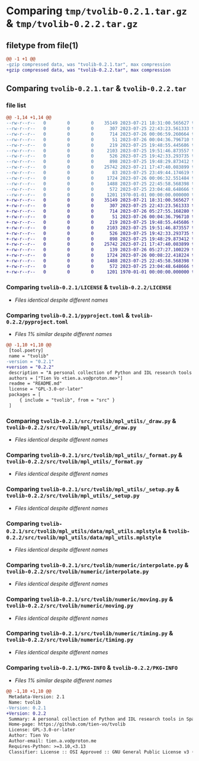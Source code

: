 # Comparing `tmp/tvolib-0.2.1.tar.gz` & `tmp/tvolib-0.2.2.tar.gz`

## filetype from file(1)

```diff
@@ -1 +1 @@
-gzip compressed data, was "tvolib-0.2.1.tar", max compression
+gzip compressed data, was "tvolib-0.2.2.tar", max compression
```

## Comparing `tvolib-0.2.1.tar` & `tvolib-0.2.2.tar`

### file list

```diff
@@ -1,14 +1,14 @@
--rw-r--r--   0        0        0    35149 2023-07-21 18:31:00.565627 tvolib-0.2.1/LICENSE
--rw-r--r--   0        0        0      307 2023-07-25 22:43:23.561333 tvolib-0.2.1/README.md
--rw-r--r--   0        0        0      714 2023-07-26 00:06:59.260664 tvolib-0.2.1/pyproject.toml
--rw-r--r--   0        0        0       51 2023-07-26 00:04:36.796710 tvolib-0.2.1/src/tvolib/__init__.py
--rw-r--r--   0        0        0      219 2023-07-25 19:48:55.445686 tvolib-0.2.1/src/tvolib/mpl_utils/__init__.py
--rw-r--r--   0        0        0     2103 2023-07-25 19:51:46.873557 tvolib-0.2.1/src/tvolib/mpl_utils/_draw.py
--rw-r--r--   0        0        0      526 2023-07-25 19:42:33.293735 tvolib-0.2.1/src/tvolib/mpl_utils/_format.py
--rw-r--r--   0        0        0      898 2023-07-25 19:48:29.873412 tvolib-0.2.1/src/tvolib/mpl_utils/_setup.py
--rw-r--r--   0        0        0    25742 2023-07-21 17:47:40.083899 tvolib-0.2.1/src/tvolib/mpl_utils/data/mpl_utils.mplstyle
--rw-r--r--   0        0        0       83 2023-07-25 23:49:44.174619 tvolib-0.2.1/src/tvolib/numeric/__init__.py
--rw-r--r--   0        0        0     1724 2023-07-26 00:06:32.551484 tvolib-0.2.1/src/tvolib/numeric/interpolate.py
--rw-r--r--   0        0        0     1488 2023-07-25 22:45:58.568398 tvolib-0.2.1/src/tvolib/numeric/moving.py
--rw-r--r--   0        0        0      572 2023-07-25 23:04:48.648666 tvolib-0.2.1/src/tvolib/numeric/timing.py
--rw-r--r--   0        0        0     1201 1970-01-01 00:00:00.000000 tvolib-0.2.1/PKG-INFO
+-rw-r--r--   0        0        0    35149 2023-07-21 18:31:00.565627 tvolib-0.2.2/LICENSE
+-rw-r--r--   0        0        0      307 2023-07-25 22:43:23.561333 tvolib-0.2.2/README.md
+-rw-r--r--   0        0        0      714 2023-07-26 05:27:55.168280 tvolib-0.2.2/pyproject.toml
+-rw-r--r--   0        0        0       51 2023-07-26 00:04:36.796710 tvolib-0.2.2/src/tvolib/__init__.py
+-rw-r--r--   0        0        0      219 2023-07-25 19:48:55.445686 tvolib-0.2.2/src/tvolib/mpl_utils/__init__.py
+-rw-r--r--   0        0        0     2103 2023-07-25 19:51:46.873557 tvolib-0.2.2/src/tvolib/mpl_utils/_draw.py
+-rw-r--r--   0        0        0      526 2023-07-25 19:42:33.293735 tvolib-0.2.2/src/tvolib/mpl_utils/_format.py
+-rw-r--r--   0        0        0      898 2023-07-25 19:48:29.873412 tvolib-0.2.2/src/tvolib/mpl_utils/_setup.py
+-rw-r--r--   0        0        0    25742 2023-07-21 17:47:40.083899 tvolib-0.2.2/src/tvolib/mpl_utils/data/mpl_utils.mplstyle
+-rw-r--r--   0        0        0      139 2023-07-26 05:27:27.100229 tvolib-0.2.2/src/tvolib/numeric/__init__.py
+-rw-r--r--   0        0        0     1724 2023-07-26 00:08:22.418224 tvolib-0.2.2/src/tvolib/numeric/interpolate.py
+-rw-r--r--   0        0        0     1488 2023-07-25 22:45:58.568398 tvolib-0.2.2/src/tvolib/numeric/moving.py
+-rw-r--r--   0        0        0      572 2023-07-25 23:04:48.648666 tvolib-0.2.2/src/tvolib/numeric/timing.py
+-rw-r--r--   0        0        0     1201 1970-01-01 00:00:00.000000 tvolib-0.2.2/PKG-INFO
```

### Comparing `tvolib-0.2.1/LICENSE` & `tvolib-0.2.2/LICENSE`

 * *Files identical despite different names*

### Comparing `tvolib-0.2.1/pyproject.toml` & `tvolib-0.2.2/pyproject.toml`

 * *Files 1% similar despite different names*

```diff
@@ -1,10 +1,10 @@
 [tool.poetry]
 name = "tvolib"
-version = "0.2.1"
+version = "0.2.2"
 description = "A personal collection of Python and IDL research tools in Space Plasma Physics."
 authors = ["Tien Vo <tien.a.vo@proton.me>"]
 readme = "README.md"
 license = "GPL-3.0-or-later"
 packages = [
     { include = "tvolib", from = "src" }
 ]
```

### Comparing `tvolib-0.2.1/src/tvolib/mpl_utils/_draw.py` & `tvolib-0.2.2/src/tvolib/mpl_utils/_draw.py`

 * *Files identical despite different names*

### Comparing `tvolib-0.2.1/src/tvolib/mpl_utils/_format.py` & `tvolib-0.2.2/src/tvolib/mpl_utils/_format.py`

 * *Files identical despite different names*

### Comparing `tvolib-0.2.1/src/tvolib/mpl_utils/_setup.py` & `tvolib-0.2.2/src/tvolib/mpl_utils/_setup.py`

 * *Files identical despite different names*

### Comparing `tvolib-0.2.1/src/tvolib/mpl_utils/data/mpl_utils.mplstyle` & `tvolib-0.2.2/src/tvolib/mpl_utils/data/mpl_utils.mplstyle`

 * *Files identical despite different names*

### Comparing `tvolib-0.2.1/src/tvolib/numeric/interpolate.py` & `tvolib-0.2.2/src/tvolib/numeric/interpolate.py`

 * *Files identical despite different names*

### Comparing `tvolib-0.2.1/src/tvolib/numeric/moving.py` & `tvolib-0.2.2/src/tvolib/numeric/moving.py`

 * *Files identical despite different names*

### Comparing `tvolib-0.2.1/src/tvolib/numeric/timing.py` & `tvolib-0.2.2/src/tvolib/numeric/timing.py`

 * *Files identical despite different names*

### Comparing `tvolib-0.2.1/PKG-INFO` & `tvolib-0.2.2/PKG-INFO`

 * *Files 1% similar despite different names*

```diff
@@ -1,10 +1,10 @@
 Metadata-Version: 2.1
 Name: tvolib
-Version: 0.2.1
+Version: 0.2.2
 Summary: A personal collection of Python and IDL research tools in Space Plasma Physics.
 Home-page: https://github.com/tien-vo/tvolib
 License: GPL-3.0-or-later
 Author: Tien Vo
 Author-email: tien.a.vo@proton.me
 Requires-Python: >=3.10,<3.13
 Classifier: License :: OSI Approved :: GNU General Public License v3 (GPLv3)
```

